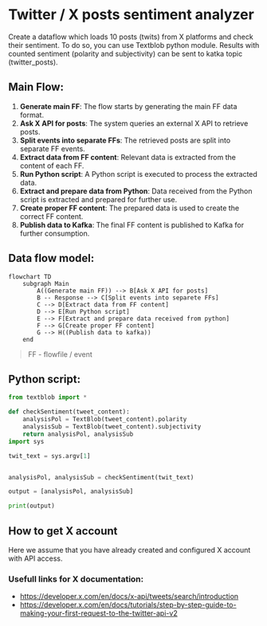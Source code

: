 # Twitter / X posts sentiment analyzer

Create a dataflow which loads 10 posts (twits) from X platforms and check their sentiment. To do so, you can use Textblob python module. Results with counted sentiment (polarity and subjectivity) can be sent to katka topic (twitter_posts). 

## Main Flow:

1. **Generate main FF**: The flow starts by generating the main FF data format.
2. **Ask X API for posts**: The system queries an external X API to retrieve posts.
3. **Split events into separate FFs**: The retrieved posts are split into separate FF events.
4. **Extract data from FF content**: Relevant data is extracted from the content of each FF.
5. **Run Python script**: A Python script is executed to process the extracted data.
6. **Extract and prepare data from Python**: Data received from the Python script is extracted and prepared for further use.
7. **Create proper FF content**: The prepared data is used to create the correct FF content.
8. **Publish data to Kafka**: The final FF content is published to Kafka for further consumption.

## Data flow model:

```mermaid
flowchart TD
 	subgraph Main
		A((Generate main FF)) --> B[Ask X API for posts]
		B -- Response --> C[Split events into separete FFs]
		C --> D[Extract data from FF content]
		D --> E[Run Python script]
		E --> F[Extract and prepare data received from python]
		F --> G[Create proper FF content]
		G --> H((Publish data to kafka))
	end
```
> FF - flowfile / event

## Python script:
```python
from textblob import *

def checkSentiment(tweet_content):
    analysisPol = TextBlob(tweet_content).polarity
    analysisSub = TextBlob(tweet_content).subjectivity
    return analysisPol, analysisSub
import sys

twit_text = sys.argv[1]


analysisPol, analysisSub = checkSentiment(twit_text)

output = [analysisPol, analysisSub]

print(output)
```

## How to get X account
Here we assume that you have already created and configured X account with API access. 

### Usefull links for X documentation:

- https://developer.x.com/en/docs/x-api/tweets/search/introduction
- https://developer.x.com/en/docs/tutorials/step-by-step-guide-to-making-your-first-request-to-the-twitter-api-v2